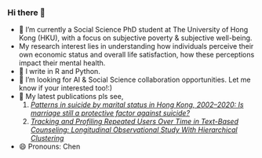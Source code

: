 ### Hi there 👋

- 🔭 I’m currently a Social Science PhD student at The University of Hong Kong (HKU), with a focus on subjective poverty & subjective well-being.
- My research interest lies in understanding how individuals perceive their own economic status and overall life satisfaction, how these perceptions impact their mental health.
- 🌱 I write in R and Python.
- 👯 I’m looking for AI & Social Science collaboration opportunities. Let me know if your interested too!:)
- 💬 My latest publications pls see,
   1. [*Patterns in suicide by marital status in Hong Kong, 2002–2020: Is marriage still a protective factor against suicide?*](https://www.sciencedirect.com/science/article/abs/pii/S0165032723012909)
   2. [*Tracking and Profiling Repeated Users Over Time in Text-Based Counseling: Longitudinal Observational Study With Hierarchical Clustering*](https://www.jmir.org/2024/1/e50976/)
- 😄 Pronouns: Chen
